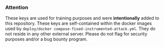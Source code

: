 ### Attention

These keys are used for training purposes and were **intentionally** added to this repository. These keys are self-contained within the docker images used by `deploy/docker compose-fixed-instrumented-attack.yml`. They do not reside in any other external server. Please do not flag for security purposes and/or a bug bounty program.